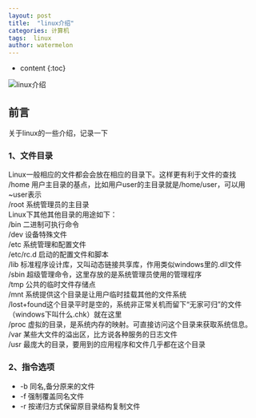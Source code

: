 ```yaml
---
layout: post
title:  "linux介绍"
categories: 计算机
tags:  linux
author: watermelon
---
```

* content
{:toc}

![linux介绍](https://images.gitee.com/uploads/images/2019/0201/113518_8c0ff4ea_1210188.jpeg)
## 前言
关于linux的一些介绍，记录一下



### **1、文件目录**
Linux一般相应的文件都会会放在相应的目录下。这样更有利于文件的查找  
/home 用户主目录的基点，比如用户user的主目录就是/home/user，可以用~user表示  
/root 系统管理员的主目录  
Linux下其他其他目录的用途如下：  
/bin 二进制可执行命令  
/dev 设备特殊文件  
/etc 系统管理和配置文件  
/etc/rc.d 启动的配置文件和脚本  
/lib 标准程序设计库，又叫动态链接共享库，作用类似windows里的.dll文件  
/sbin 超级管理命令，这里存放的是系统管理员使用的管理程序  
/tmp 公共的临时文件存储点  
/mnt 系统提供这个目录是让用户临时挂载其他的文件系统  
/lost+found这个目录平时是空的，系统非正常关机而留下“无家可归”的文件（windows下叫什么.chk）就在这里   
/proc 虚拟的目录，是系统内存的映射。可直接访问这个目录来获取系统信息。   
/var 某些大文件的溢出区，比方说各种服务的日志文件  
/usr 最庞大的目录，要用到的应用程序和文件几乎都在这个目录  

### **2、指令选项**  
* -b 同名,备分原来的文件  
* -f 强制覆盖同名文件  
* -r  按递归方式保留原目录结构复制文件  
